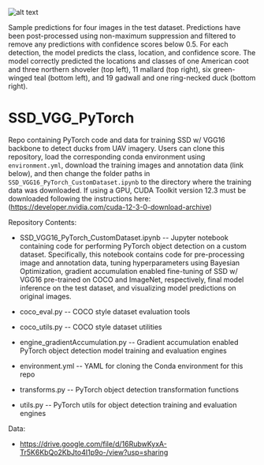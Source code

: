![alt text](https://github.com/ZackLoken/SSD_VGG_PyTorch/blob/main/test_results.png)  

Sample predictions for four images in the test dataset. Predictions have been post-processed using non-maximum suppression and filtered to remove any predictions with confidence scores below 0.5. For each detection, the model predicts the class, location, and confidence score. The model correctly predicted the locations and classes of one American coot and three northern shoveler (top left), 11 mallard (top right), six green-winged teal (bottom left), and 19 gadwall and one ring-necked duck (bottom right).

# SSD_VGG_PyTorch
Repo containing PyTorch code and data for training SSD w/ VGG16 backbone to detect ducks from UAV imagery. Users can clone this repository, load the corresponding conda environment using `environment.yml`, download the training images and annotation data (link below), and then change the folder paths in `SSD_VGG16_PyTorch_CustomDataset.ipynb` to the directory where the training data was downloaded. If using a GPU, CUDA Toolkit version 12.3 must be downloaded following the instructions here: (https://developer.nvidia.com/cuda-12-3-0-download-archive)

Repository Contents:
 
 * SSD_VGG16_PyTorch_CustomDataset.ipynb -- Jupyter notebook containing code for performing PyTorch object detection on a custom dataset. Specifically, this notebook contains code for pre-processing image and annotation data, tuning hyperparameters using Bayesian Optimization, gradient accumulation enabled fine-tuning of SSD w/ VGG16 pre-trained on COCO and ImageNet, respectively, final model inference on the test dataset, and visualizing model predictions on original images. 
 
 * coco_eval.py -- COCO style dataset evaluation tools
 
 * coco_utils.py -- COCO style dataset utilities
 
 * engine_gradientAccumulation.py -- Gradient accumulation enabled PyTorch object detection model training and evaluation engines
 
 * environment.yml -- YAML for cloning the Conda environment for this repo
 
 * transforms.py -- PyTorch object detection transformation functions
 
 * utils.py -- PyTorch utils for object detection training and evaluation engines

Data:

* https://drive.google.com/file/d/16RubwKyxA-Tr5K6KbQo2KbJto4I1p9o-/view?usp=sharing
